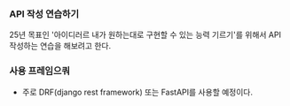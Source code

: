 ### API 작성 연습하기
25년 목표인 '아이디러르 내가 원하는대로 구현할 수 있는 능력 기르기'를 위해서 API 작성하는 연습을 해보려고 한다.

### 사용 프레임으쿼
- 주로 DRF(django rest framework) 또는 FastAPI를 사용할 예정이다.


